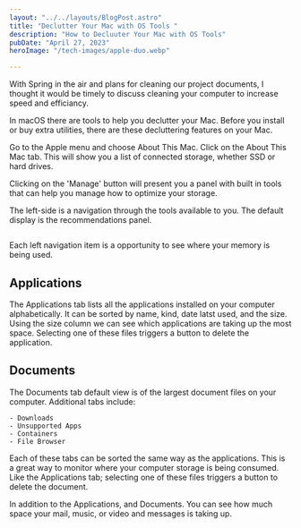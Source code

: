 ```yaml
---
layout: "../../layouts/BlogPost.astro"
title: "Declutter Your Mac with OS Tools "
description: "How to Decluuter Your Mac with OS Tools"
pubDate: "April 27, 2023"
heroImage: "/tech-images/apple-duo.webp"

---
```


With Spring in the air and plans for cleaning our project documents, I thought it would be timely to discuss cleaning your computer to increase speed and efficiancy. 

In macOS there are tools to help you declutter your Mac. Before you install or buy extra utilities, there are these decluttering features on your Mac.

Go to the Apple menu and choose <span class='ital'>About This Mac</span>. Click on the About This Mac tab. This will show you a list of connected storage, whether SSD or hard drives.
<img src='../../tech-images/mac-storage-overview.png' alt=''>

Clicking on the '<span class='ital'>Manage</span>' button will present you a panel with built in tools that can help you manage how to optimize your storage.

The left-side is a navigation through the tools available to you. The default display is the <span class='ital'>recommendations panel</span>.

<img src='../../tech-images/mac-manage.png' alt=''>

Each left navigation item is a opportunity to see where your memory is being used. 

## Applications
The Applications tab lists all the applications installed on your computer alphabetically. It can be sorted by name, kind, date latst used, and the size. Using the size column we can see which applications are taking up the most space. 
Selecting one of these files triggers a button to delete the application.

## Documents
The Documents tab default view is of the largest document files on your computer. Additional tabs include:
   
    - Downloads
    - Unsupported Apps
    - Containers
    - File Browser

Each of these tabs can be sorted the same way as the applications. This is a great way to monitor where your computer storage is being consumed. Like the Applications tab; selecting one of these files triggers a button to delete the document.

In addition to the Applications, and Documents. You can see how much space your <span class='ital'>mail</span>,  <span class='ital'>music</span>, or <span class='ital'>video</span> and <span class='ital'>messages</span> is taking up. 